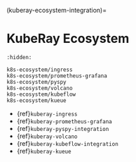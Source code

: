 (kuberay-ecosystem-integration)=

# KubeRay Ecosystem

```{toctree}
:hidden:

k8s-ecosystem/ingress
k8s-ecosystem/prometheus-grafana
k8s-ecosystem/pyspy
k8s-ecosystem/volcano
k8s-ecosystem/kubeflow
k8s-ecosystem/kueue
```

* {ref}`kuberay-ingress`
* {ref}`kuberay-prometheus-grafana`
* {ref}`kuberay-pyspy-integration`
* {ref}`kuberay-volcano`
* {ref}`kuberay-kubeflow-integration`
* {ref}`kuberay-kueue`
